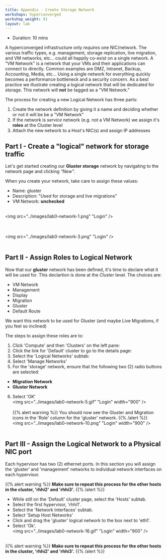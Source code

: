 ```yaml
---
title: Appendix - Create Storage Network
workshops: hyperconverged
workshop_weight: 91
layout: lab
---
```


* Duration: 10 mins

A hyperconverged infrastructure only *requires* one NIC/network.  The various
traffic types, e.g. management, storage replication, live migration, and VM
networks, etc... could all happily co-exist on a single network.  A "VM Network"
is a network that your VMs and their applications can connect to directly.
Common  examples are DMZ, Intranet, Backup, Accounting, Media, etc...
Using a single network for everything quickly becomes a performance bottleneck
and a security concern.  As a best practice we illustrate creating a logical
network that will be dedicated for storage.  This network will **not** be
tagged as a "VM Network."

The process for creating a new Logical Network has three parts:

1. Create the network definition by giving it a name and deciding whether or not
   it will be be a "VM Network"
2. If the network is *service* network (e.g. not a VM Network) we assign it's
   **roles** at the Cluster level
3. Attach the new network to a Host's NIC(s) and assign IP addresses

## Part I - Create a "logical" network for storage traffic

 Let's get started creating our **Gluster storage** network by
 navigating to the network page and clicking *"New"*.

 When you create your network, take care to assign these values:

 - Name: gluster
 - Description: "Used for storage and live migrations"
 - VM Network: **unchecked**

<br><img src="../images/lab0-network-1.png" "Login" /><br><br>

<br><img src="../images/lab0-network-3.png" "Login" /><br><br>

## Part II - Assign Roles to Logical Network

 Now that our **gluster** network has been defined, it's time to declare what it
 will be used for.  This declartion is done at the *Cluster* level.  The choices
 are:

 - VM Network
 - Management
 - Display
 - Migration
 - Gluster
 - Default Route

 We want this network to be used for Gluster (and maybe Live Migrations,
 if you feel so inclined)

 The steps to assign these roles are to:

 1. Click 'Compute' and then 'Clusters' on the left pane:
 2. Click the link for 'Default' cluster to go to the details page:
 3. Select the 'Logical Networks' subtab:
 4. Select 'Manage Networks'
 5. For the 'storage' network, ensure that the following two (2) radio buttons are selected:
  - **Migration Network**
  - **Gluster Network**
 6. Select 'OK'
<br><img src="../images/lab0-network-5.gif" "Login" width="900" /><br><br>
{{% alert warning %}}
You should now see the Gluster and Migration icons in the 'Role' column for the 'gluster' network.
{{% /alert %}}
<br><img src="../images/lab0-network-10.png" "Login" width="900" /><br><br>


## Part III - Assign the Logical Network to a Physical NIC port

Each hypervisor has two (2) ethernet ports. In this section you will assign the 'gluster' and 'management' networks to individual network interfaces on each hypervisor.

{{% alert warning %}}
**Make sure to repeat this process for the other hosts in the cluster, 'rhhi2' and 'rhhi3'.**
{{% /alert %}}

- While still on the 'Default' cluster page, select the 'Hosts' subtab.
- Select the first hypervisor, 'rhhi1'.
- Select the 'Network Interfaces' subtab.
- Select 'Setup Host Networks'
- Click and drag the 'gluster' logical network to the box next to 'eth1'.
- Select 'Ok'.
<br><img src="../images/lab0-network-16.gif" "Login" width="900" /><br><br>

{{% alert warning %}}
**Make sure to repeat this process for the other hosts in the cluster, 'rhhi2' and 'rhhi3'.**
{{% /alert %}}
